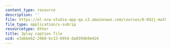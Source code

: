```yaml
---
content_type: resource
description: ''
file: https://ol-ocw-studio-app-qa.s3.amazonaws.com/courses/6-042j-mathematics-for-computer-science-spring-2015/e3abbe6229b8bc136954da0394b9e424_Y9Blo_G-Mvg.srt
file_type: application/x-subrip
resourcetype: Other
title: 3play caption file
uid: e3abbe62-29b8-bc13-6954-da0394b9e424
---
```

